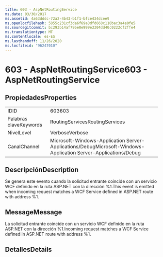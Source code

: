 ```yaml
---
title: 603 - AspNetRoutingService
ms.date: 03/30/2017
ms.assetid: 4a63dddc-72a2-4b43-b1f1-bfce434dcee9
ms.openlocfilehash: 5055c231cf3da6f69a8dfd660c110bac3a4e0fe5
ms.sourcegitcommit: bc293b14af795e0e999e3304dd40c0222cf2ffe4
ms.translationtype: MT
ms.contentlocale: es-ES
ms.lasthandoff: 11/26/2020
ms.locfileid: "96247010"
---
```

# <a name="603---aspnetroutingservice"></a><span data-ttu-id="e1359-102">603 - AspNetRoutingService</span><span class="sxs-lookup"><span data-stu-id="e1359-102">603 - AspNetRoutingService</span></span>

## <a name="properties"></a><span data-ttu-id="e1359-103">Propiedades</span><span class="sxs-lookup"><span data-stu-id="e1359-103">Properties</span></span>  
  
|||  
|-|-|  
|<span data-ttu-id="e1359-104">ID</span><span class="sxs-lookup"><span data-stu-id="e1359-104">ID</span></span>|<span data-ttu-id="e1359-105">603</span><span class="sxs-lookup"><span data-stu-id="e1359-105">603</span></span>|  
|<span data-ttu-id="e1359-106">Palabras clave</span><span class="sxs-lookup"><span data-stu-id="e1359-106">Keywords</span></span>|<span data-ttu-id="e1359-107">RoutingServices</span><span class="sxs-lookup"><span data-stu-id="e1359-107">RoutingServices</span></span>|  
|<span data-ttu-id="e1359-108">Nivel</span><span class="sxs-lookup"><span data-stu-id="e1359-108">Level</span></span>|<span data-ttu-id="e1359-109">Verbose</span><span class="sxs-lookup"><span data-stu-id="e1359-109">Verbose</span></span>|  
|<span data-ttu-id="e1359-110">Canal</span><span class="sxs-lookup"><span data-stu-id="e1359-110">Channel</span></span>|<span data-ttu-id="e1359-111">Microsoft-Windows-Application Server-Applications/Debug</span><span class="sxs-lookup"><span data-stu-id="e1359-111">Microsoft-Windows-Application Server-Applications/Debug</span></span>|  
  
## <a name="description"></a><span data-ttu-id="e1359-112">Descripción</span><span class="sxs-lookup"><span data-stu-id="e1359-112">Description</span></span>  

 <span data-ttu-id="e1359-113">Se genera este evento cuando la solicitud entrante coincide con un servicio WCF definido en la ruta ASP.NET con la dirección %1.</span><span class="sxs-lookup"><span data-stu-id="e1359-113">This event is emitted when incoming request matches a WCF Service defined in ASP.NET route with address %1.</span></span>  
  
## <a name="message"></a><span data-ttu-id="e1359-114">Message</span><span class="sxs-lookup"><span data-stu-id="e1359-114">Message</span></span>  

 <span data-ttu-id="e1359-115">La solicitud entrante coincide con un servicio WCF definido en la ruta ASP.NET con la dirección %1.</span><span class="sxs-lookup"><span data-stu-id="e1359-115">Incoming request matches a WCF Service defined in ASP.NET route with address %1.</span></span>  
  
## <a name="details"></a><span data-ttu-id="e1359-116">Detalles</span><span class="sxs-lookup"><span data-stu-id="e1359-116">Details</span></span>
